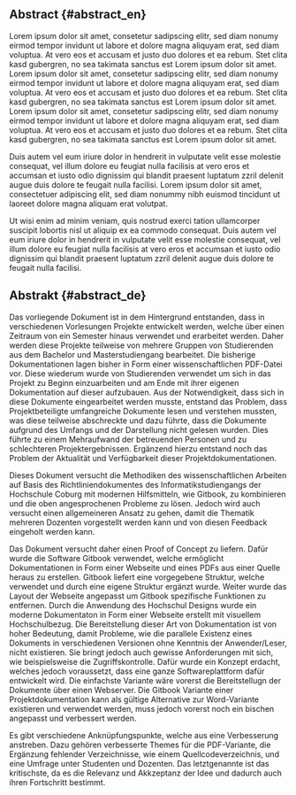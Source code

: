 ## Abstract {#abstract_en}

Lorem ipsum dolor sit amet, consetetur sadipscing elitr, sed diam nonumy eirmod tempor invidunt ut labore et dolore magna aliquyam erat, sed diam voluptua. At vero eos et accusam et justo duo dolores et ea rebum. Stet clita kasd gubergren, no sea takimata sanctus est Lorem ipsum dolor sit amet. Lorem ipsum dolor sit amet, consetetur sadipscing elitr, sed diam nonumy eirmod tempor invidunt ut labore et dolore magna aliquyam erat, sed diam voluptua. At vero eos et accusam et justo duo dolores et ea rebum. Stet clita kasd gubergren, no sea takimata sanctus est Lorem ipsum dolor sit amet. Lorem ipsum dolor sit amet, consetetur sadipscing elitr, sed diam nonumy eirmod tempor invidunt ut labore et dolore magna aliquyam erat, sed diam voluptua. At vero eos et accusam et justo duo dolores et ea rebum. Stet clita kasd gubergren, no sea takimata sanctus est Lorem ipsum dolor sit amet.

Duis autem vel eum iriure dolor in hendrerit in vulputate velit esse molestie consequat, vel illum dolore eu feugiat nulla facilisis at vero eros et accumsan et iusto odio dignissim qui blandit praesent luptatum zzril delenit augue duis dolore te feugait nulla facilisi. Lorem ipsum dolor sit amet, consectetuer adipiscing elit, sed diam nonummy nibh euismod tincidunt ut laoreet dolore magna aliquam erat volutpat.

Ut wisi enim ad minim veniam, quis nostrud exerci tation ullamcorper suscipit lobortis nisl ut aliquip ex ea commodo consequat. Duis autem vel eum iriure dolor in hendrerit in vulputate velit esse molestie consequat, vel illum dolore eu feugiat nulla facilisis at vero eros et accumsan et iusto odio dignissim qui blandit praesent luptatum zzril delenit augue duis dolore te feugait nulla facilisi.

## Abstrakt {#abstract_de}

Das vorliegende Dokument ist in dem Hintergrund entstanden, dass in verschiedenen Vorlesungen Projekte entwickelt werden, welche über einen Zeitraum von ein Semester hinaus verwendet und erarbeitet werden. Daher werden diese Projekte teilweise von mehrere Gruppen von Studierenden aus dem Bachelor und Masterstudiengang bearbeitet. Die bisherige Dokumentationen lagen bisher in Form einer wissenschaftlichen PDF-Datei vor. Diese wiederum wurde von Studierenden verwendet um sich in das Projekt zu Beginn einzuarbeiten und am Ende mit ihrer eigenen Dokumentation auf dieser aufzubauen. 
Aus der Notwendigkeit, dass sich in diese Dokumente eingearbeitet werden musste, entstand das Problem, dass Projektbeteiligte umfangreiche Dokumente lesen und verstehen mussten, was diese teilweise abschreckte und dazu führte, dass die Dokumente aufgrund des Umfangs und der Darstellung nicht gelesen wurden. Dies führte zu einem Mehraufwand der betreuenden Personen und zu schlechteren Projektergebnissen. Ergänzend hierzu entstand noch das Problem der Aktualität und Verfügbarkeit dieser Projektdokumentationen.

Dieses Dokument versucht die Methodiken des wissenschaftlichen Arbeiten auf Basis des Richtliniendokumentes des Informatikstudiengangs der Hochschule Coburg mit modernen Hilfsmitteln, wie Gitbook, zu kombinieren und die oben angesprochenen Probleme zu lösen. Jedoch wird auch versucht einen allgemeineren Ansatz zu gehen, damit die Thematik mehreren Dozenten vorgestellt werden kann und von diesen Feedback eingeholt werden kann.

Das Dokument versucht daher einen Proof of Concept zu liefern. Dafür wurde die Software Gitbook verwendet, welche ermöglicht Dokumentationen in Form einer Webseite und eines PDFs aus einer Quelle heraus zu erstellen. Gitbook liefert eine vorgegebene Struktur, welche verwendet und durch eine eigene Struktur ergänzt wurde. Weiter wurde das Layout der Webseite angepasst um Gitbook spezifische Funktionen zu entfernen. Durch die Anwendung des Hochschul Designs wurde ein moderne Dokumentaton in Form einer Webseite erstellt mit visuellem Hochschulbezug. Die Bereitstellung dieser Art von Dokumentation ist von hoher Bedeutung, damit Probleme, wie die parallele Existenz eines Dokuments in verschiedenen Versionen ohne Kenntnis der Anwender/Leser, nicht existieren. Sie bringt jedoch auch gewisse Anforderungen mit sich, wie beispielsweise die Zugriffskontrolle. Dafür wurde ein Konzept erdacht, welches jedoch voraussetzt, dass eine ganze Softwareplattform dafür entwickelt wird. Die einfachste Variante wäre vorerst die Bereitstellugn der Dokumente über einen Webserver. Die Gitbook Variante einer Projektdokumentation kann als gültige Alternative zur Word-Variante existieren und verwendet werden, muss jedoch vorerst noch ein bischen angepasst und verbessert werden. 

Es gibt verschiedene Anknüpfungspunkte, welche aus eine Verbesserung anstreben. Dazu gehören verbesserte Themes für die PDF-Variante, die Ergänzung fehlender Verzeichnisse, wie einem Quellcodeverzeichnis, und eine Umfrage unter Studenten und Dozenten. Das letztgenannte ist das kritischste, da es die Relevanz und Akkzeptanz der Idee und dadurch auch ihren Fortschritt bestimmt.